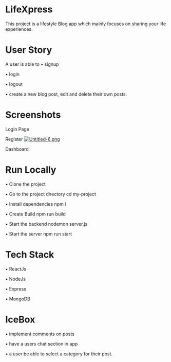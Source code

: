 # LifeXpress
This project is a lifestyle Blog app which mainly focuses on sharing your life experiences.

# User Story
A user is able to 
• signup

• login

• logout

• create a new blog post, edit and delete their own posts. 


# Screenshots
Login Page



Register
[![Untitled-6.png](https://i.postimg.cc/W4Pq6hX6/Untitled-6.png)](https://postimg.cc/BjMvJQWX)

Dashboard





# Run Locally
• Clone the project

• Go to the project directory cd my-project

• Install dependencies npm i

• Create Build npm run build

• Start the backend nodemon server.js

• Start the server npm run start

# 

# Tech Stack
• ReactJs

• NodeJs

• Express

• MongoDB


# IceBox
• implement comments on posts

• have a users chat section in app 

• a user be able to select a category for their post. 

